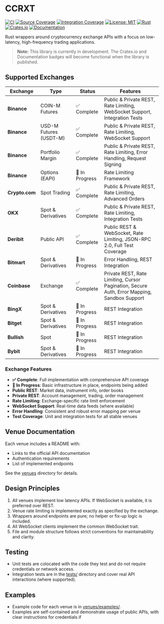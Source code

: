 # CCRXT

[![CI](https://github.com/rosssaunders/ccrxt/actions/workflows/ci.yml/badge.svg)](https://github.com/rosssaunders/ccrxt/actions/workflows/ci.yml)
[![Source Coverage](https://img.shields.io/endpoint?url=https://rosssaunders.github.io/ccrxt/badges/source-coverage.json)](https://github.com/rosssaunders/ccrxt/actions/workflows/coverage.yml)
[![Integration Coverage](https://img.shields.io/endpoint?url=https://rosssaunders.github.io/ccrxt/badges/integration-coverage.json)](https://github.com/rosssaunders/ccrxt/actions/workflows/coverage.yml)
[![License: MIT](https://img.shields.io/badge/License-MIT-yellow.svg)](https://opensource.org/licenses/MIT)
[![Rust](https://img.shields.io/badge/rust-stable-brightgreen.svg)](https://www.rust-lang.org)
[![Crates.io](https://img.shields.io/crates/v/ccrxt.svg)](https://crates.io/crates/ccrxt)
[![Documentation](https://docs.rs/ccrxt/badge.svg)](https://docs.rs/ccrxt)

Rust wrappers around cryptocurrency exchange APIs with a focus on low-latency, high-frequency trading applications.

> **Note:** This library is currently in development. The Crates.io and Documentation badges will become functional when the library is published.

## Supported Exchanges

| Exchange       | Type                   | Status         | Features                                                                                    |
| -------------- | ---------------------- | -------------- | ------------------------------------------------------------------------------------------- |
| **Binance**    | COIN-M Futures         | ✅ Complete    | Public & Private REST, Rate Limiting, WebSocket Support, Integration Tests                  |
| **Binance**    | USD-M Futures (USDT-M) | ✅ Complete    | Public & Private REST, Rate Limiting, WebSocket Support                                     |
| **Binance**    | Portfolio Margin       | ✅ Complete    | Public & Private REST, Rate Limiting, Error Handling, Request Signing                       |
| **Binance**    | Options (EAPI)         | 🚧 In Progress | Rate Limiting Framework                                                                     |
| **Crypto.com** | Spot Trading           | ✅ Complete    | Public & Private REST, Rate Limiting, Advanced Orders                                       |
| **OKX**        | Spot & Derivatives     | ✅ Complete    | Public & Private REST, Rate Limiting, Integration Tests                                     |
| **Deribit**    | Public API             | ✅ Complete    | Public REST & WebSocket, Rate Limiting, JSON-RPC 2.0, Full Test Coverage                    |
| **Bitmart**    | Spot & Derivatives     | 🚧 In Progress | Error Handling, REST Integration                                                            |
| **Coinbase**   | Exchange               | ✅ Complete    | Private REST, Rate Limiting, Cursor Pagination, Secure Auth, Error Mapping, Sandbox Support |
| **BingX**      | Spot & Derivatives     | 🚧 In Progress | REST Integration                                                                            |
| **Bitget**     | Spot & Derivatives     | 🚧 In Progress | REST Integration                                                                            |
| **Bullish**    | Spot                   | 🚧 In Progress | REST Integration                                                                            |
| **Bybit**      | Spot & Derivatives     | 🚧 In Progress | REST Integration                                                                            |

### Exchange Features

- **✅ Complete**: Full implementation with comprehensive API coverage
- **🚧 In Progress**: Basic infrastructure in place, endpoints being added
- **Public REST**: Market data, instrument info, order books
- **Private REST**: Account management, trading, order management
- **Rate Limiting**: Exchange-specific rate limit enforcement
- **WebSocket Support**: Real-time data feeds (where available)
- **Error Handling**: Consistent and robust error mapping per venue
- **Test Coverage**: Unit and integration tests for all stable venues

## Venue Documentation

Each venue includes a README with:

- Links to the official API documentation
- Authentication requirements
- List of implemented endpoints

See the [venues](venues/) directory for details.

## Design Principles

1. All venues implement low latency APIs. If WebSocket is available, it is preferred over REST.
2. Venue rate limiting is implemented exactly as specified by the exchange.
3. Wrappers around endpoints are pure; no helper or fix-up logic is included.
4. All WebSocket clients implement the common WebSocket trait.
5. File and module structure follows strict conventions for maintainability and clarity.

## Testing

- Unit tests are colocated with the code they test and do not require credentials or network access.
- Integration tests are in the [tests/](tests/) directory and cover real API interactions (where supported).

## Examples

- Example code for each venue is in [venues/examples/](venues/examples/).
- Examples are self-contained and demonstrate usage of public APIs, with clear instructions for credentials if
